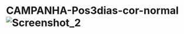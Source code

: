 # CAMPANHA-Pos3dias-cor-normal![Screenshot_2](https://user-images.githubusercontent.com/119627205/223805943-feec2441-6a53-4ff3-8835-038aca97c039.png)
